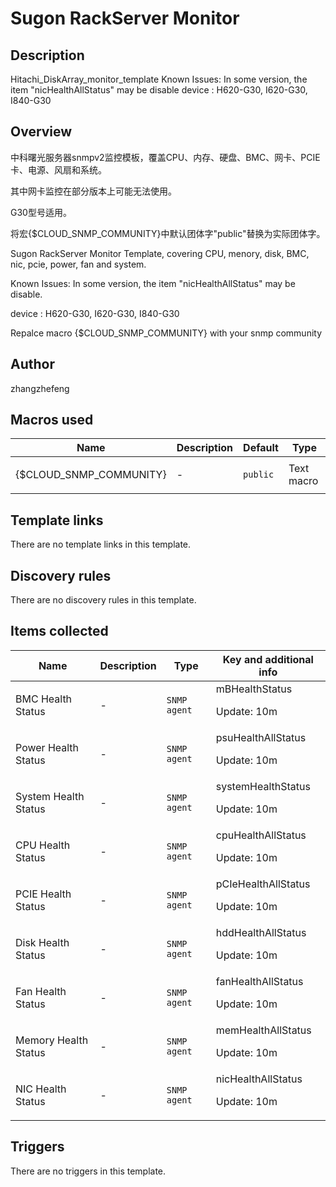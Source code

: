 # Sugon RackServer Monitor

## Description

Hitachi_DiskArray_monitor_template Known Issues: In some version, the item "nicHealthAllStatus" may be disable device : H620-G30, I620-G30, I840-G30

## Overview

中科曙光服务器snmpv2监控模板，覆盖CPU、内存、硬盘、BMC、网卡、PCIE卡、电源、风扇和系统。


其中网卡监控在部分版本上可能无法使用。


G30型号适用。


将宏{$CLOUD\_SNMP\_COMMUNITY}中默认团体字"public"替换为实际团体字。


Sugon RackServer Monitor Template, covering CPU, menory, disk, BMC, nic, pcie, power, fan and system.


Known Issues: In some version, the item "nicHealthAllStatus" may be disable.


device : H620-G30, I620-G30, I840-G30


Repalce macro {$CLOUD\_SNMP\_COMMUNITY} with your snmp community



## Author

zhangzhefeng

## Macros used

|Name|Description|Default|Type|
|----|-----------|-------|----|
|{$CLOUD_SNMP_COMMUNITY}|<p>-</p>|`public`|Text macro|


## Template links

There are no template links in this template.

## Discovery rules

There are no discovery rules in this template.

## Items collected

|Name|Description|Type|Key and additional info|
|----|-----------|----|----|
|BMC Health Status|<p>-</p>|`SNMP agent`|mBHealthStatus<p>Update: 10m</p>|
|Power Health Status|<p>-</p>|`SNMP agent`|psuHealthAllStatus<p>Update: 10m</p>|
|System Health Status|<p>-</p>|`SNMP agent`|systemHealthStatus<p>Update: 10m</p>|
|CPU Health Status|<p>-</p>|`SNMP agent`|cpuHealthAllStatus<p>Update: 10m</p>|
|PCIE Health Status|<p>-</p>|`SNMP agent`|pCIeHealthAllStatus<p>Update: 10m</p>|
|Disk Health Status|<p>-</p>|`SNMP agent`|hddHealthAllStatus<p>Update: 10m</p>|
|Fan Health Status|<p>-</p>|`SNMP agent`|fanHealthAllStatus<p>Update: 10m</p>|
|Memory Health Status|<p>-</p>|`SNMP agent`|memHealthAllStatus<p>Update: 10m</p>|
|NIC Health Status|<p>-</p>|`SNMP agent`|nicHealthAllStatus<p>Update: 10m</p>|


## Triggers

There are no triggers in this template.

